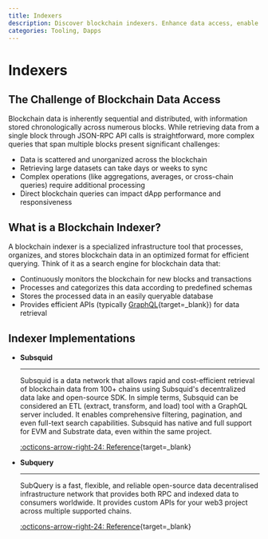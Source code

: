 ```yaml
---
title: Indexers
description: Discover blockchain indexers. Enhance data access, enable fast and complex queries, and optimize blockchain data for seamless app performance.
categories: Tooling, Dapps
---
```


# Indexers

## The Challenge of Blockchain Data Access

Blockchain data is inherently sequential and distributed, with information stored chronologically across numerous blocks. While retrieving data from a single block through JSON-RPC API calls is straightforward, more complex queries that span multiple blocks present significant challenges:

- Data is scattered and unorganized across the blockchain
- Retrieving large datasets can take days or weeks to sync
- Complex operations (like aggregations, averages, or cross-chain queries) require additional processing
- Direct blockchain queries can impact dApp performance and responsiveness

## What is a Blockchain Indexer?

A blockchain indexer is a specialized infrastructure tool that processes, organizes, and stores blockchain data in an optimized format for efficient querying. Think of it as a search engine for blockchain data that:

- Continuously monitors the blockchain for new blocks and transactions
- Processes and categorizes this data according to predefined schemas
- Stores the processed data in an easily queryable database
- Provides efficient APIs (typically [GraphQL](https://graphql.org/){target=\_blank}) for data retrieval

## Indexer Implementations

<div class="grid cards" markdown>

-   __Subsquid__

    ---

    Subsquid is a data network that allows rapid and cost-efficient retrieval of blockchain data from 100+ chains using Subsquid's decentralized data lake and open-source SDK. In simple terms, Subsquid can be considered an ETL (extract, transform, and load) tool with a GraphQL server included. It enables comprehensive filtering, pagination, and even full-text search capabilities. Subsquid has native and full support for EVM and Substrate data, even within the same project.

    [:octicons-arrow-right-24: Reference](https://www.sqd.ai/){target=\_blank}

-   __Subquery__

    ---

    SubQuery is a fast, flexible, and reliable open-source data decentralised infrastructure network that provides both RPC and indexed data to consumers worldwide.
    It provides custom APIs for your web3 project across multiple supported chains.

    [:octicons-arrow-right-24: Reference](https://subquery.network/){target=\_blank}

</div>
